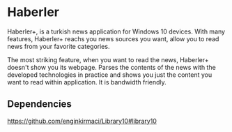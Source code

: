 # Haberler
Haberler+, is a turkish news application for Windows 10 devices. With many features, Haberler+ reachs you news sources you want, allow you to read news from your favorite categories.  

The most striking feature, when you want to read the news, Haberler+ doesn't show you its webpage.  Parses the contents of the news with the developed technologies in practice and shows you just the content you want to read within application. It is bandwidth friendly.

## Dependencies
https://github.com/enginkirmaci/Library10#library10
